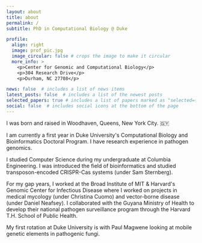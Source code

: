 ```yaml
---
layout: about
title: about
permalink: /
subtitle: PhD in Computational Biology @ Duke 

profile:
  align: right
  image: prof_pic.jpg
  image_circular: false # crops the image to make it circular
  more_info: >
    <p>Center for Genomic and Computational Biology</p> 
    <p>304 Research Drive</p>
    <p>Durham, NC 27708</p>

news: false  # includes a list of news items
latest_posts: false  # includes a list of the newest posts
selected_papers: true # includes a list of papers marked as "selected={true}"
social: false  # includes social icons at the bottom of the page
---
```

I was born and raised in Woodhaven, Queens, New York City. 🇬🇾

I am currently a first year in Duke University's Computational Biology and Bioinformatics Doctoral Program. I have research experience in pathogen genomics.

I studied Computer Science during my undergraduate at Columbia Engineering. I was introduced the field of bioinformatics and studied transposon-encoded CRISPR-Cas systems (under Sam Sternberg). 

For my gap years, I worked at the Broad Institute of MIT & Harvard's Genomic Center for Infectious Disease where I worked on projects in medical mycology (under Christina Cuomo) and vector-borne disease (under Daniel Neafsey). I collaborated with the Guyana Ministry of Health to develop their national pathogen surveillance program through the Harvard T.H. School of Public Health. 
 
My first rotation at Duke University is with Paul Magwene looking at mobile genetic elements in pathogenic fungi.

